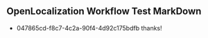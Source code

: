 ## OpenLocalization Workflow Test MarkDown
* 047865cd-f8c7-4c2a-90f4-4d92c175bdfb thanks!

<!--HONumber=Jul16_HO3-->


